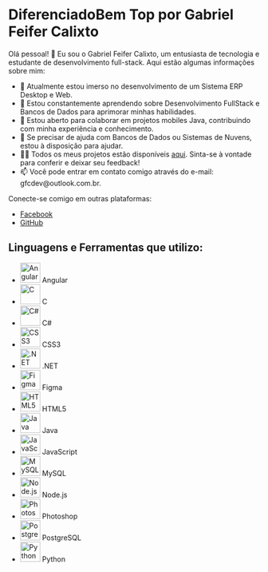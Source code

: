 <!DOCTYPE html>
<html lang="en">
<head>
    <meta charset="UTF-8">
    <meta name="viewport" content="width=device-width, initial-scale=1.0">
    <title>DiferenciadoBem Top por Gabriel Feifer Calixto</title>
</head>
<body>
    <h1>DiferenciadoBem Top por Gabriel Feifer Calixto</h1>
    <p>Olá pessoal! 👋 Eu sou o Gabriel Feifer Calixto, um entusiasta de tecnologia e estudante de desenvolvimento full-stack. Aqui estão algumas informações sobre mim:</p>
    <ul>
        <li>🔭 Atualmente estou imerso no desenvolvimento de um Sistema ERP Desktop e Web.</li>
        <li>🌱 Estou constantemente aprendendo sobre Desenvolvimento FullStack e Bancos de Dados para aprimorar minhas habilidades.</li>
        <li>👯 Estou aberto para colaborar em projetos mobiles Java, contribuindo com minha experiência e conhecimento.</li>
        <li>🤝 Se precisar de ajuda com Bancos de Dados ou Sistemas de Nuvens, estou à disposição para ajudar.</li>
        <li>👨‍💻 Todos os meus projetos estão disponíveis <a href="https://nextjs-gabriel-feifer-calixtos-projects.vercel.app/">aqui</a>. Sinta-se à vontade para conferir e deixar seu feedback!</li>
        <li>📫 Você pode entrar em contato comigo através do e-mail: gfcdev@outlook.com.br.</li>
    </ul>
    <p>Conecte-se comigo em outras plataformas:</p>
    <ul>
        <li><a href="https://fb.com/gabrielcalixto">Facebook</a></li>
        <li><a href="https://github.com/gabrielfeiferc">GitHub</a></li>
    </ul>
    <h2>Linguagens e Ferramentas que utilizo:</h2>
    <ul>
        <li><img src="angular_logo.png" alt="Angular" width="40" height="40"> Angular</li>
        <li><img src="c_logo.png" alt="C" width="40" height="40"> C</li>
        <li><img src="csharp_logo.png" alt="C#" width="40" height="40"> C#</li>
        <li><img src="css3_logo.png" alt="CSS3" width="40" height="40"> CSS3</li>
        <li><img src="dotnet_logo.png" alt=".NET" width="40" height="40"> .NET</li>
        <li><img src="figma_logo.png" alt="Figma" width="40" height="40"> Figma</li>
        <li><img src="html5_logo.png" alt="HTML5" width="40" height="40"> HTML5</li>
        <li><img src="java_logo.png" alt="Java" width="40" height="40"> Java</li>
        <li><img src="javascript_logo.png" alt="JavaScript" width="40" height="40"> JavaScript</li>
        <li><img src="mysql_logo.png" alt="MySQL" width="40" height="40"> MySQL</li>
        <li><img src="nodejs_logo.png" alt="Node.js" width="40" height="40"> Node.js</li>
        <li><img src="photoshop_logo.png" alt="Photoshop" width="40" height="40"> Photoshop</li>
        <li><img src="postgresql_logo.png" alt="PostgreSQL" width="40" height="40"> PostgreSQL</li>
        <li><img src="python_logo.png" alt="Python" width="40" height="40"> Python</li>
    </ul>
</body>
</html>
